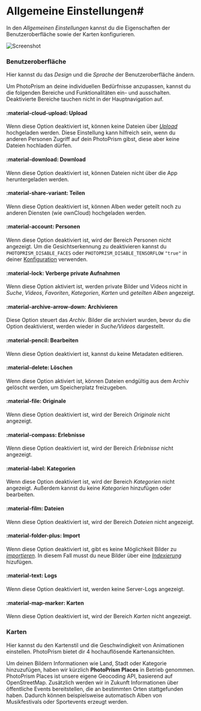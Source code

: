 # Allgemeine Einstellungen#

In den *Allgemeinen Einstellungen* kannst du die Eigenschaften der Benutzeroberfläche sowie der Karten konfigurieren.

![Screenshot](img/general-settings.jpg)

### Benutzeroberfläche ###
Hier kannst du das *Design* und die *Sprache* der Benutzeroberfläche ändern.

Um PhotoPrism an deine individuellen Bedürfnisse anzupassen, kannst du die folgenden Bereiche und Funktionalitäten ein- und ausschalten.
Deaktivierte Bereiche tauchen nicht in der Hauptnavigation auf.

#### :material-cloud-upload: Upload ####
Wenn diese Option deaktiviert ist, können keine Dateien über [*Upload*](../library/upload.md) hochgeladen werden.
Diese Einstellung kann hilfreich sein, wenn du anderen Personen Zugriff auf dein PhotoPrism gibst, diese aber keine Dateien hochladen dürfen.

#### :material-download: Download ####
Wenn diese Option deaktiviert ist, können Dateien nicht über die App heruntergeladen werden.

#### :material-share-variant: Teilen ####
Wenn diese Option deaktiviert ist, können Alben weder geteilt noch zu anderen Diensten (wie ownCloud) hochgeladen werden.

#### :material-account: Personen ####
Wenn diese Option deaktiviert ist, wird der Bereich Personen nicht angezeigt. Um die Gesichtserkennung zu deaktivieren kannst du `PHOTOPRISM_DISABLE_FACES` oder `PHOTOPRISM_DISABLE_TENSORFLOW` `"true"` in deiner [Konfiguration](https://docs.photoprism.org/getting-started/config-options/) verwenden.


#### :material-lock: Verberge private Aufnahmen ####
Wenn diese Option aktiviert ist, werden private Bilder und Videos nicht in *Suche*, *Videos*, *Favoriten*, *Kategorien*, *Karten* und *geteilten Alben* angezeigt.

#### :material-archive-arrow-down: Archivieren ####
Diese Option steuert das *Archiv*. Bilder die archiviert wurden, bevor du die Option deaktivierst, werden wieder in *Suche/Videos* dargestellt.

#### :material-pencil: Bearbeiten ####
Wenn diese Option deaktiviert ist, kannst du keine Metadaten editieren.

#### :material-delete: Löschen ####
Wenn diese Option aktiviert ist, können Dateien endgültig aus dem Archiv gelöscht werden, um Speicherplatz freizugeben.

#### :material-file: Originale  ####
Wenn diese Option deaktiviert ist, wird der Bereich *Originale* nicht angezeigt.

#### :material-compass: Erlebnisse ####
Wenn diese Option deaktiviert ist, wird der Bereich *Erlebnisse* nicht angezeigt.

#### :material-label: Kategorien ####
Wenn diese Option deaktiviert ist, wird der Bereich *Kategorien* nicht angezeigt. Außerdem kannst du keine *Kategorien* hinzufügen oder bearbeiten.

#### :material-film: Dateien ####
Wenn diese Option deaktiviert ist, wird der Bereich *Dateien* nicht angezeigt.

#### :material-folder-plus: Import ####
Wenn diese Option deaktiviert ist, gibt es keine Möglichkeit Bilder zu [*importieren*](../library/import.md). In diesem Fall musst du neue Bilder über eine [*Indexierung*](../library/indexing.md) hizufügen.

#### :material-text: Logs ####
Wenn diese Option deaktiviert ist, werden keine Server-Logs angezeigt.

#### :material-map-marker: Karten ####
Wenn diese Option deaktiviert ist, wird der Bereich *Karten* nicht angezeigt.

### Karten ####
Hier kannst du den Kartenstil und die Geschwindigkeit von Animationen einstellen.
PhotoPrism bietet dir 4 hochauflösende Kartenansichten.

Um deinen Bildern Informationen wie Land, Stadt oder Kategorie hinzuzufügen, haben wir kürzlich **PhotoPrism Places** in Betrieb genommen.
PhotoPrism Places ist unsere eigene Geocoding API, basierend auf  OpenStreetMap.
Zusätzlich werden wir in Zukunft Informationen über öffentliche Events bereitstellen, die an bestimmten Orten stattgefunden haben.
Dadurch können beispielsweise automatisch Alben von Musikfestivals oder Sportevents erzeugt werden.